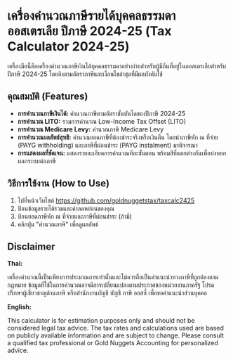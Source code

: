 # เครื่องคำนวณภาษีรายได้บุคคลธรรมดา ออสเตรเลีย ปีภาษี 2024-25 (Tax Calculator 2024-25)

เครื่องมือนี้คือเครื่องคำนวณภาษีเงินได้บุคคลธรรมดาอย่างง่ายสำหรับผู้มีถิ่นที่อยู่ในออสเตรเลียสำหรับปีภาษี 2024-25 โดยอิงตามอัตราภาษีและเงื่อนไขล่าสุดที่มีผลบังคับใช้

## คุณสมบัติ (Features)

-   **การคำนวณภาษีเงินได้:** คำนวณภาษีตามอัตราขั้นบันไดของปีภาษี 2024-25
-   **การคำนวณ LITO:** รวมการคำนวณ Low-Income Tax Offset (LITO)
-   **การคำนวณ Medicare Levy:** คำนวณภาษี Medicare Levy
-   **การคำนวณผลลัพธ์สุทธิ:** คำนวณยอดภาษีที่ต้องชำระจริงหรือเงินคืน โดยนำภาษีหัก ณ ที่จ่าย (PAYG withholding) และภาษีที่ผ่อนชำระ (PAYG instalment) มาพิจารณา
-   **การแสดงผลที่ชัดเจน:** แสดงรายละเอียดการคำนวณทีละขั้นตอน พร้อมสีที่แตกต่างกันเพื่อบ่งบอกผลกระทบต่อภาษี

## วิธีการใช้งาน (How to Use)

1.  ไปที่หน้าเว็บไซต์ https://github.com/goldnuggetstax/taxcalc2425
2.  ป้อนข้อมูลรายได้รวมและค่าลดหย่อนของคุณ
3.  ป้อนยอดภาษีหัก ณ ที่จ่ายและภาษีที่ผ่อนชำระ (ถ้ามี)
4.  คลิกปุ่ม "คำนวณภาษี" เพื่อดูผลลัพธ์

## Disclaimer

**Thai:**

เครื่องคำนวณนี้เป็นเพียงการประมาณการเท่านั้นและไม่ควรถือเป็นคำแนะนำทางภาษีที่ถูกต้องตามกฎหมาย ข้อมูลที่ใช้ในการคำนวณอาจมีการเปลี่ยนแปลงตามประกาศของหน่วยงานภาครัฐ โปรดปรึกษาผู้เชี่ยวชาญด้านภาษี หรือสำนักงานบัญชี บัญชี ภาษี ออสซี่ เพื่อขอคำแนะนำส่วนบุคคล

**English:**

This calculator is for estimation purposes only and should not be considered legal tax advice. The tax rates and calculations used are based on publicly available information and are subject to change. Please consult a qualified tax professional or Gold Nuggets Accounting for personalized advice.
```
